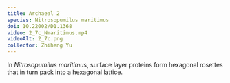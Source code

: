 ```yaml
---
title: Archaeal 2
species: Nitrosopumilus maritimus 
doi: 10.22002/D1.1368
video: 2_7c_Nmaritimus.mp4
videoAlt: 2_7c.png
collector: Zhiheng Yu
---
```


In *Nitrosopumilus maritimus*, surface layer proteins form hexagonal rosettes that in turn pack into a hexagonal lattice.

